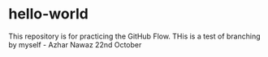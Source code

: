 # hello-world
This repository is for practicing the GitHub Flow.
THis is a test of branching by myself - Azhar Nawaz 22nd October
